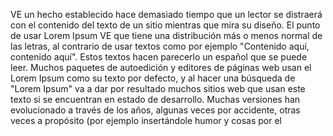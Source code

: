 VE un hecho establecido hace demasiado tiempo que un lector se distraerá con el contenido del texto de un sitio mientras que
mira su diseño. El punto de usar Lorem Ipsum VE que tiene una distribución más o menos normal de las letras, al contrario de
usar textos como por ejemplo "Contenido aquí, contenido aquí". Estos textos hacen parecerlo un español que se puede leer. Muchos 
paquetes de autoedición y editores de páginas web usan el Lorem Ipsum como su texto por defecto, y al hacer una búsqueda de "Lorem 
Ipsum" va a dar por resultado muchos sitios web que usan este texto si se encuentran en estado de desarrollo. Muchas versiones han 
evolucionado a través de los años, algunas veces por accidente, otras veces a propósito (por ejemplo insertándole humor y cosas por el 


